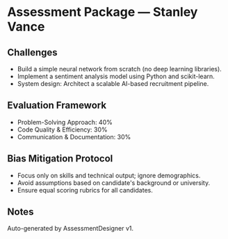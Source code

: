 # Assessment Package — Stanley Vance

## Challenges
- Build a simple neural network from scratch (no deep learning libraries).
- Implement a sentiment analysis model using Python and scikit-learn.
- System design: Architect a scalable AI-based recruitment pipeline.

## Evaluation Framework
- Problem-Solving Approach: 40%
- Code Quality & Efficiency: 30%
- Communication & Documentation: 30%

## Bias Mitigation Protocol
- Focus only on skills and technical output; ignore demographics.
- Avoid assumptions based on candidate's background or university.
- Ensure equal scoring rubrics for all candidates.

## Notes
Auto-generated by AssessmentDesigner v1.